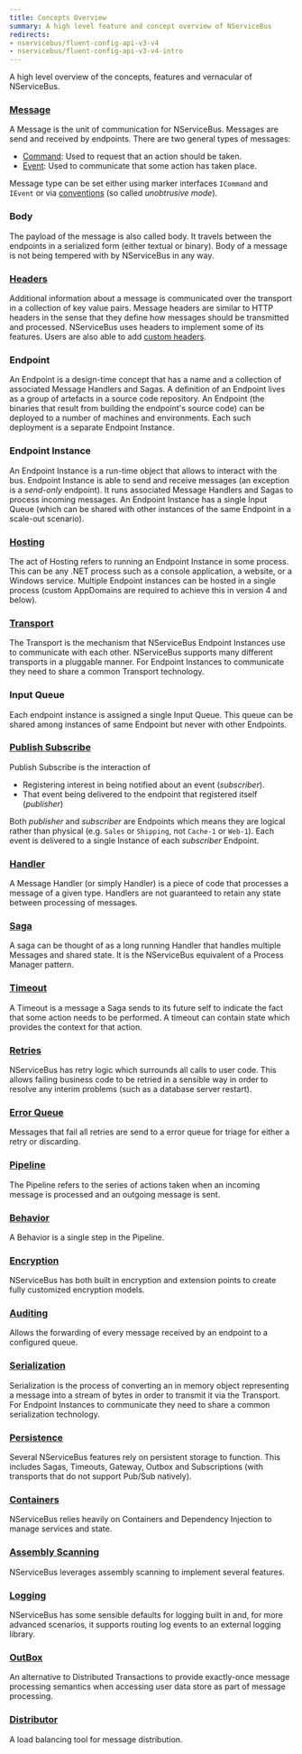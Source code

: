 ```yaml
---
title: Concepts Overview
summary: A high level feature and concept overview of NServiceBus
redirects:
- nservicebus/fluent-config-api-v3-v4
- nservicebus/fluent-config-api-v3-v4-intro
---
```


A high level overview of the concepts, features and vernacular of NServiceBus.


### [Message](/nservicebus/messaging/)

A Message is the unit of communication for NServiceBus. Messages are send and received by endpoints. There are two general types of messages:

 * [Command](/nservicebus/messaging/messages-events-commands.md): Used to request that an action should be taken.
 * [Event](/nservicebus/messaging/messages-events-commands.md): Used to communicate that some action has taken place.

Message type can be set either using marker interfaces `ICommand` and `IEvent` or via [conventions](/nservicebus/messaging/unobtrusive-mode.md) (so called *unobtrusive mode*).

### Body

The payload of the message is also called body. It travels between the endpoints in a serialized form (either textual or binary). Body of a message is not being tempered with by NServiceBus in any way.

### [Headers](/nservicebus/messaging/headers.md)

Additional information about a message is communicated over the transport in a collection of key value pairs. Message headers are similar to HTTP headers in the sense that they define how messages should be transmitted and processed. NServiceBus uses headers to implement some of its features. Users are also able to add [custom headers](/nservicebus/messaging/header-manipulation.md).

### Endpoint

An Endpoint is a design-time concept that has a name and a collection of associated Message Handlers and Sagas. A definition of an Endpoint lives as a group of artefacts in a source code repository. An Endpoint (the binaries that result from building the endpoint's source code) can be deployed to a number of machines and environments. Each such deployment is a separate Endpoint Instance.

### Endpoint Instance

An Endpoint Instance is a run-time object that allows to interact with the bus. Endpoint Instance is able to send and receive messages (an exception is a *send-only* endpoint). It runs associated Message Handlers and Sagas to process incoming messages. An Endpoint Instance has a single Input Queue (which can be shared with other instances of the same Endpoint in a scale-out scenario). 

### [Hosting](/nservicebus/hosting)

The act of Hosting refers to running an Endpoint Instance in some process. This can be any .NET process such as a console application, a website, or a Windows service. Multiple Endpoint instances can be hosted in a single process (custom AppDomains are required to achieve this in version 4 and below).

### [Transport](/nservicebus/transports/)

The Transport is the mechanism that NServiceBus Endpoint Instances use to communicate with each other. NServiceBus supports many different transports in a pluggable manner. For Endpoint Instances to communicate they need to share a common Transport technology.

### Input Queue

Each endpoint instance is assigned a single Input Queue. This queue can be shared among instances of same Endpoint but never with other Endpoints.

### [Publish Subscribe](/nservicebus/messaging/publish-subscribe)

Publish Subscribe is the interaction of 

 * Registering interest in being notified about an event (*subscriber*).
 * That event being delivered to the endpoint that registered itself (*publisher*)

Both *publisher* and *subscriber* are Endpoints which means they are logical rather than physical (e.g. `Sales` or `Shipping`, not `Cache-1` or `Web-1`). Each event is delivered to a single Instance of each *subscriber* Endpoint.

### [Handler](/nservicebus/handlers/)

A Message Handler (or simply Handler) is a piece of code that processes a message of a given type. Handlers are not guaranteed to retain any state between processing of messages.


### [Saga](/nservicebus/sagas/)

A saga can be thought of as a long running Handler that handles multiple Messages and shared state. It is the NServiceBus equivalent of a Process Manager pattern.


### [Timeout](/nservicebus/sagas/#timeouts)

A Timeout is a message a Saga sends to its future self to indicate the fact that some action needs to be performed. A timeout can contain state which provides the context for that action.

### [Retries](/nservicebus/errors/automatic-retries.md)

NServiceBus has retry logic which surrounds all calls to user code. This allows failing business code to be retried in a sensible way in order to resolve any interim problems (such as a database server restart).

### [Error Queue](/nservicebus/errors/)

Messages that fail all retries are send to a error queue for triage for either a retry or discarding.


### [Pipeline](/nservicebus/pipeline/)

The Pipeline refers to the series of actions taken when an incoming message is processed and an outgoing message is sent. 


### [Behavior](/nservicebus/pipeline/customizing.md)

A Behavior is a single step in the Pipeline. 


### [Encryption](/nservicebus/security/encryption.md)

NServiceBus has both built in encryption and extension points to create fully customized encryption models.


### [Auditing](/nservicebus/operations/auditing.md)

Allows the forwarding of every message received by an endpoint to a configured queue.


### [Serialization](/nservicebus/serialization/)

Serialization is the process of converting an in memory object representing a message into a stream of bytes in order to transmit it via the Transport. For Endpoint Instances to communicate they need to share a common serialization technology.

### [Persistence](/nservicebus/persistence/)

Several NServiceBus features rely on persistent storage to function. This includes Sagas, Timeouts, Gateway, Outbox and Subscriptions (with transports that do not support Pub/Sub natively).

### [Containers](/nservicebus/containers)

NServiceBus relies heavily on Containers and Dependency Injection to manage services and state.


### [Assembly Scanning](/nservicebus/hosting/assembly-scanning.md)

NServiceBus leverages assembly scanning to implement several features. 


### [Logging](/nservicebus/logging/)

NServiceBus has some sensible defaults for logging built in and, for more advanced scenarios, it supports routing log events to an external logging library.


### [OutBox](/nservicebus/outbox)

An alternative to Distributed Transactions to provide exactly-once message processing semantics when accessing user data store as part of message processing. 

### [Distributor](/nservicebus/scalability-and-ha/distributor/)

A load balancing tool for message distribution.
